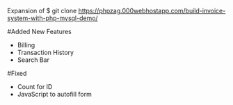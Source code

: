 

Expansion of $ git clone https://phpzag.000webhostapp.com/build-invoice-system-with-php-mysql-demo/

#Added New Features
 + Billing
 + Transaction History
 + Search Bar

#Fixed
 + Count for ID
 + JavaScript to autofill form
